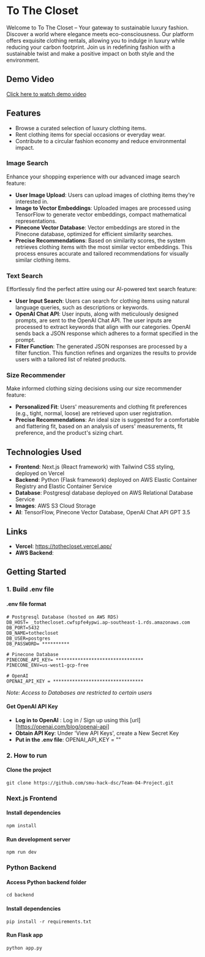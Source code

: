 # To The Closet

Welcome to To The Closet – Your gateway to sustainable luxury fashion. Discover a world where elegance meets eco-consciousness. Our platform offers exquisite clothing rentals, allowing you to indulge in luxury while reducing your carbon footprint. Join us in redefining fashion with a sustainable twist and make a positive impact on both style and the environment.

## Demo Video

[Click here to watch demo video](https://www.youtube.com/watch?v=mlw1beXC-eY&ab_channel=TIANCHULIN_)

## Features

- Browse a curated selection of luxury clothing items.
- Rent clothing items for special occasions or everyday wear.
- Contribute to a circular fashion economy and reduce environmental impact.

### Image Search

Enhance your shopping experience with our advanced image search feature:

- **User Image Upload**: Users can upload images of clothing items they're interested in.
- **Image to Vector Embeddings**: Uploaded images are processed using TensorFlow to generate vector embeddings, compact mathematical representations.
- **Pinecone Vector Database**: Vector embeddings are stored in the Pinecone database, optimized for efficient similarity searches.
- **Precise Recommendations**: Based on similarity scores, the system retrieves clothing items with the most similar vector embeddings. This process ensures accurate and tailored recommendations for visually similar clothing items.

### Text Search

Effortlessly find the perfect attire using our AI-powered text search feature:

- **User Input Search**: Users can search for clothing items using natural language queries, such as descriptions or keywords.
- **OpenAI Chat API**: User inputs, along with meticulously designed prompts, are sent to the OpenAI Chat API. The user inputs are processed to extract keywords that align with our categories. OpenAI sends back a JSON response which adheres to a format specified in the prompt.
- **Filter Function**: The generated JSON responses are processed by a filter function. This function refines and organizes the results to provide users with a tailored list of related products.

### Size Recommender

Make informed clothing sizing decisions using our size recommender feature:

- **Personalized Fit**: Users' measurements and clothing fit preferences (e.g., tight, normal, loose) are retrieved upon user registration.
- **Precise Recommendations**: An ideal size is suggested for a comfortable and flattering fit, based on an analysis of users' measurements, fit preference, and the product's sizing chart.

## Technologies Used

- **Frontend**: Next.js (React framework) with Tailwind CSS styling, deployed on Vercel
- **Backend**: Python (Flask framework) deployed on AWS Elastic Container Registry and Elastic Container Service
- **Database**: Postgresql database deployed on AWS Relational Database Service
- **Images**: AWS S3 Cloud Storage
- **AI**: TensorFlow, Pinecone Vector Database, OpenAI Chat API GPT 3.5

## Links
- **Vercel**: https://tothecloset.vercel.app/
- **AWS Backend**: 

## Getting Started

### 1. Build .env file

#### .env file format

```
# Postgresql Database (hosted on AWS RDS)
DB_HOST= _tothecloset.cwfspfe4ypwi.ap-southeast-1.rds.amazonaws.com
DB_PORT=5432
DB_NAME=tothecloset
DB_USER=postgres
DB_PASSWORD= **********

# Pinecone Database
PINECONE_API_KEY= ********************************
PINECONE_ENV=us-west1-gcp-free

# OpenAI
OPENAI_API_KEY = *********************************
```
*Note: Access to Databases are restricted to certain users*

#### Get OpenAI API Key

 - **Log in to OpenAI** : Log in / Sign up using this [url] [https://openai.com/blog/openai-api]
 - **Obtain API Key**: Under 'View API Keys', create a New Secret Key
 - **Put in the .env file**: OPENAI_API_KEY = "<OpenAI API Key>"

### 2. How to run

#### Clone the project
```
git clone https://github.com/smu-hack-dsc/Team-04-Project.git
```

### Next.js Frontend

#### Install dependencies
```
npm install
```

#### Run development server
```
npm run dev
```

### Python Backend

#### Access Python backend folder
```
cd backend
```

#### Install dependencies
```
pip install -r requirements.txt
```

#### Run Flask app
```
python app.py
```


